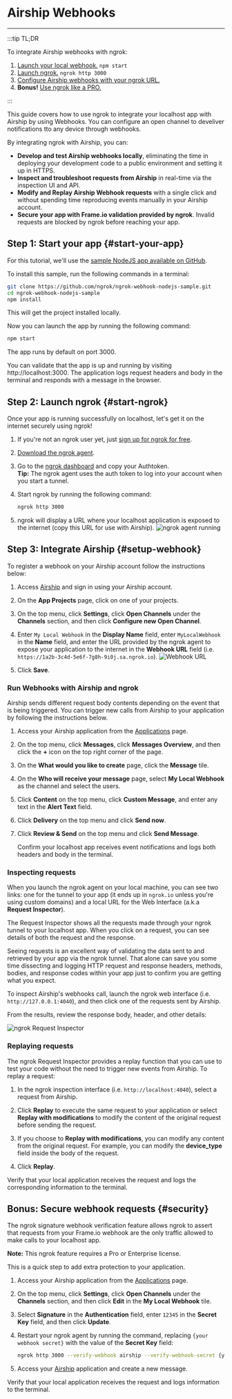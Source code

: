 # Airship Webhooks
------------


:::tip TL;DR

To integrate Airship webhooks with ngrok:
1. [Launch your local webhook.](#start-your-app) `npm start`
1. [Launch ngrok.](#start-ngrok) `ngrok http 3000`
1. [Configure Airship webhooks with your ngrok URL.](#setup-webhook)
1. **Bonus!** [Use ngrok like a PRO.](#security)

:::


This guide covers how to use ngrok to integrate your localhost app with Airship by using Webhooks.
You can configure an open channel to develiver notifications tto any device through webhooks.

By integrating ngrok with Airship, you can:

- **Develop and test Airship webhooks locally**, eliminating the time in deploying your development code to a public environment and setting it up in HTTPS.
- **Inspect and troubleshoot requests from Airship** in real-time via the inspection UI and API.
- **Modify and Replay Airship Webhook requests** with a single click and without spending time reproducing events manually in your Airship account.
- **Secure your app with Frame.io validation provided by ngrok**. Invalid requests are blocked by ngrok before reaching your app.


## **Step 1**: Start your app {#start-your-app}

For this tutorial, we'll use the [sample NodeJS app available on GitHub](https://github.com/ngrok/ngrok-webhook-nodejs-sample). 

To install this sample, run the following commands in a terminal:

```bash
git clone https://github.com/ngrok/ngrok-webhook-nodejs-sample.git
cd ngrok-webhook-nodejs-sample
npm install
```

This will get the project installed locally.

Now you can launch the app by running the following command: 

```bash
npm start
```

The app runs by default on port 3000. 

You can validate that the app is up and running by visiting http://localhost:3000. The application logs request headers and body in the terminal and responds with a message in the browser.


## **Step 2**: Launch ngrok {#start-ngrok}

Once your app is running successfully on localhost, let's get it on the internet securely using ngrok! 

1. If you're not an ngrok user yet, just [sign up for ngrok for free](https://ngrok.com/signup).

1. [Download the ngrok agent](https://ngrok.com/download).

1. Go to the [ngrok dashboard](https://dashboard.ngrok.com) and copy your Authtoken. <br />
    **Tip:** The ngrok agent uses the auth token to log into your account when you start a tunnel.
    
1. Start ngrok by running the following command:
    ```bash
    ngrok http 3000
    ```

1. ngrok will display a URL where your localhost application is exposed to the internet (copy this URL for use with Airship).
    ![ngrok agent running](/img/integrations/launch_ngrok_tunnel.png)


## **Step 3**: Integrate Airship {#setup-webhook}

To register a webhook on your Airship account follow the instructions below:

1. Access [Airship](https://www.airship.com/) and sign in using your Airship account.

1. On the **App Projects** page, click on one of your projects.

1. On the top menu, click **Settings**, click **Open Channels** under the **Channels** section, and then click **Configure new Open Channel**.

1. Enter `My Local Webhook` in the **Display Name** field, enter `MyLocalWebhook` in the **Name** field, and enter the URL provided by the ngrok agent to expose your application to the internet in the **Webhook URL** field (i.e. `https://1a2b-3c4d-5e6f-7g8h-9i0j.sa.ngrok.io`).
    ![Webhook URL](img/ngrok_url_configuration_airship.png)

1. Click **Save**.


### Run Webhooks with Airship and ngrok

Airship sends different request body contents depending on the event that is being triggered.
You can trigger new calls from Airship to your application by following the instructions below.

1. Access your Airship application from the [Applications](https://go.airship.com/apps/) page.

1. On the top menu, click **Messages**, click **Messages Overview**, and then click the **+** icon on the top right corner of the page.

1. On the **What would you like to create** page, click the **Message** tile.

1. On the **Who will receive your message** page, select **My Local Webhook** as the channel and select the users.

1. Click **Content** on the top menu, click **Custom Message**, and enter any text in the **Alert Text** field.

1. Click **Delivery** on the top menu and click **Send now**.

1. Click **Review & Send** on the top menu and click **Send Message**.

    Confirm your localhost app receives event notifications and logs both headers and body in the terminal.


### Inspecting requests

When you launch the ngrok agent on your local machine, you can see two links: one for the tunnel to your app (it ends up in `ngrok.io` unless you're using custom domains) and a local URL for the Web Interface (a.k.a **Request Inspector**).

The Request Inspector shows all the requests made through your ngrok tunnel to your localhost app. When you click on a request, you can see details of both the request and the response.

Seeing requests is an excellent way of validating the data sent to and retrieved by your app via the ngrok tunnel. That alone can save you some time dissecting and logging HTTP request and response headers, methods, bodies, and response codes within your app just to confirm you are getting what you expect.

To inspect Airship's webhooks call, launch the ngrok web interface (i.e. `http://127.0.0.1:4040`), and then click one of the requests sent by Airship.

From the results, review the response body, header, and other details:

![ngrok Request Inspector](img/ngrok_introspection_airship_webhooks.png)


### Replaying requests

The ngrok Request Inspector provides a replay function that you can use to test your code without the need to trigger new events from Airship. To replay a request:

1. In the ngrok inspection interface (i.e. `http://localhost:4040`), select a request from Airship.

1. Click **Replay** to execute the same request to your application or select **Replay with modifications** to modify the content of the original request before sending the request.

1. If you choose to **Replay with modifications**, you can modify any content from the original request. For example, you can modify the **device_type** field inside the body of the request.

1. Click **Replay**.

Verify that your local application receives the request and logs the corresponding information to the terminal.


## **Bonus**: Secure webhook requests {#security}

The ngrok signature webhook verification feature allows ngrok to assert that requests from your Frame.io webhook are the only traffic allowed to make calls to your localhost app.

**Note:** This ngrok feature requires a Pro or Enterprise license.

This is a quick step to add extra protection to your application.

1. Access your Airship application from the [Applications](https://go.airship.com/apps/) page.

1. On the top menu, click **Settings**, click **Open Channels** under the **Channels** section, and then click **Edit** in the **My Local Webhook** tile.

1. Select **Signature** in the **Authentication** field, enter `12345` in the **Secret Key** field, and then click **Update**.

1. Restart your ngrok agent by running the command, replacing `{your webhook secret}` with the value of the **Secret Key** field:
    ```bash
    ngrok http 3000 --verify-webhook airship --verify-webhook-secret {your webhook secret}
    ```

1. Access your [Airship](https://www.airship.com) application and create a new message.

Verify that your local application receives the request and logs information to the terminal.
